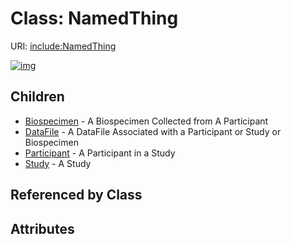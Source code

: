
# Class: NamedThing




URI: [include:NamedThing](https://w3id.org/include/NamedThing)


[![img](https://yuml.me/diagram/nofunky;dir:TB/class/[Study],[Participant],[NamedThing]^-[Study],[NamedThing]^-[Participant],[NamedThing]^-[DataFile],[NamedThing]^-[Biospecimen],[DataFile],[Biospecimen])](https://yuml.me/diagram/nofunky;dir:TB/class/[Study],[Participant],[NamedThing]^-[Study],[NamedThing]^-[Participant],[NamedThing]^-[DataFile],[NamedThing]^-[Biospecimen],[DataFile],[Biospecimen])

## Children

 * [Biospecimen](Biospecimen.md) - A Biospecimen Collected from A Participant
 * [DataFile](DataFile.md) - A DataFile Associated with a Participant or Study or Biospecimen
 * [Participant](Participant.md) - A Participant in a Study
 * [Study](Study.md) - A Study

## Referenced by Class


## Attributes

